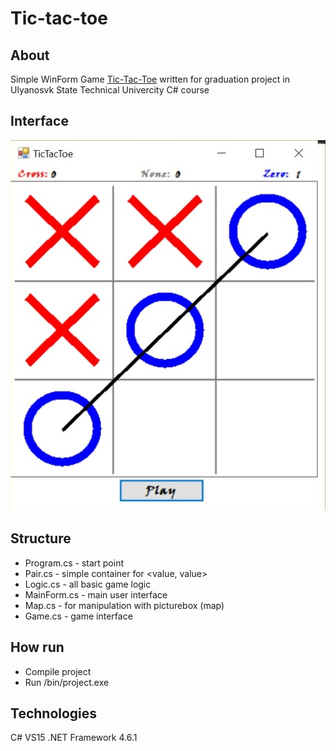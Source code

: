 # Tic-tac-toe

## About
Simple WinForm Game [Tic-Tac-Toe](https://en.wikipedia.org/wiki/Tic-tac-toe "Tic-Tac-Toe") 
written for graduation project in Ulyanosvk State Technical Univercity C# course

## Interface
![Interface-img](https://github.com/Bubliks/Tic-tac-toe/blob/master/img/img.png "Interface")

## Structure
* Program.cs - start point
* Pair.cs - simple container for <value, value> 
* Logic.cs - all basic game logic
* MainForm.cs - main user interface  
* Map.cs - for manipulation with picturebox (map)
* Game.cs - game interface

## How run
* Compile project
* Run /bin/project.exe

## Technologies
C# VS15 .NET Framework 4.6.1
